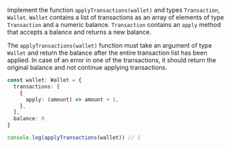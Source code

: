 

Implement the function `applyTransactions(wallet)` and types `Transaction`, `Wallet`. `Wallet` contains a list of transactions as an array of elements of type `Transaction` and a numeric balance. `Transaction` contains an `apply` method that accepts a balance and returns a new balance.

The `applyTransactions(wallet)` function must take an argument of type `Wallet` and return the balance after the entire transaction list has been applied. In case of an error in one of the transactions, it should return the original balance and not continue applying transactions.

```typescript
const wallet: Wallet = {
  transactions: [
    {
      apply: (amount) => amount + 1,
    },
  ],
  balance: 0
}

console.log(applyTransactions(wallet)) // 1
```
